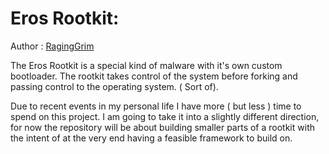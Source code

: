 # Eros Rootkit:

Author : [RagingGrim](https://github.com/RagingGrim)

The Eros Rootkit is a special kind of malware with it's own custom bootloader. The rootkit takes control of the system before forking and passing control to the operating system. ( Sort of).

Due to recent events in my personal life I have more ( but less ) time to spend on this project. I am going to take it into a slightly different direction, for now the repository will be about building smaller parts of a rootkit with the intent of at the very end having a feasible framework to build on. 
